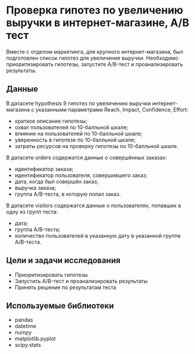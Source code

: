 # Проверка гипотез по увеличению выручки в интернет-магазине, A/B тест

Вместе с отделом маркетинга, для крупного интернет-магазина, был подготовлен список гипотез для увеличения выручки. Необходимо приоритизировать гипотезы, запустите A/B-тест и проанализировать результаты.

## Данные


В датасете hypothesis 9 гипотез по увеличению выручки интернет-магазина с указанными параметрами Reach, Impact, Confidence, Effort:
- краткое описание гипотезы;
- охват пользователей по 10-балльной шкале;
- влияние на пользователей по 10-балльной шкале;
- уверенность в гипотезе по 10-балльной шкале;
- затраты ресурсов на проверку гипотезы по 10-балльной шкале.

В датасете orders содержатся данные о совершённых заказах:
- идентификатор заказа;
- идентификатор пользователя, совершившего заказ;
- дата, когда был совершён заказ;
- выручка заказа;
- группа A/B-теста, в которую попал заказ.

В датасете visitors содержатся данные о пользователях, попавших в одну из групп теста:
- дата;
- группа A/B-теста;
- количество пользователей в указанную дату в указанной группе A/B-теста.

## Цели и задачи исследования
- Приоритизировать гипотезы
- Запустить A/B-тест и проанализировать результаты
- Принять решение по результатам теста

## Используемые библиотеки
- pandas
- datetime
- numpy
- matplotlib.pyplot
- scipy.stats
